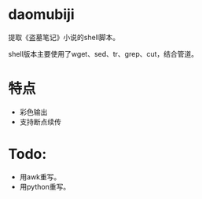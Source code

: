 daomubiji
=========

提取《盗墓笔记》小说的shell脚本。

shell版本主要使用了wget、sed、tr、grep、cut，结合管道。

特点
=========

* 彩色输出
* 支持断点续传

Todo:
====
* 用awk重写。
* 用python重写。
